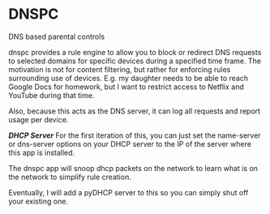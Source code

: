 DNSPC
=====

DNS based parental controls

dnspc provides a rule engine to allow you to block or redirect DNS requests to selected domains for specific devices during a specified time frame.  The motivation is not for content filtering, but rather for enforcing rules surrounding use of devices.  E.g. my daughter needs to be able to reach Google Docs for homework, but I want to restrict access to Netflix and YouTube during that time.

Also, because this acts as the DNS server, it can log all requests and report usage per device.

***DHCP Server***
For the first iteration of this, you can just set the name-server or dns-server options on your DHCP server to the IP of the server where this app is installed.

The dnspc app will snoop dhcp packets on the network to learn what is on the network to simplify rule creation.

Eventually, I will add a pyDHCP server to this so you can simply shut off your existing one.
